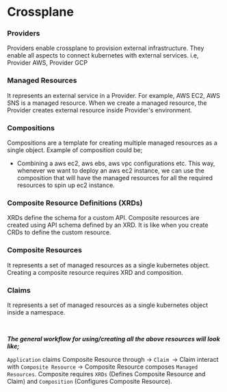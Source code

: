# Crossplane

### Providers
Providers enable crossplane to provision external infrastructure. They enable all aspects to connect kubernetes with external services. i.e, Provider AWS, Provider GCP

### Managed Resources
It represents an external service in a Provider. For example, AWS EC2, AWS SNS is a managed resource. When we create a managed resource, the Provider creates external resource inside Provider's environment.

### Compositions
Compositions are a template for creating multiple managed resources as a single object. Example of composition could be;
- Combining a aws ec2, aws ebs, aws vpc configurations etc. This way, whenever we want to deploy an aws ec2 instance, we can use the composition that will have the managed resources for all the required resources to spin up ec2 instance.

### Composite Resource Definitions (XRDs)
XRDs define the schema for a custom API. Composite resources are created using API schema defined by an XRD. It is like when you create CRDs to define the custom resource.

### Composite Resources
It represents a set of managed resources as a single kubernetes object. Creating a composite resource requires XRD and composition. 

### Claims
It represents a set of managed resources as a single kubernetes object inside a namespace. 

&nbsp;

***The general workflow for using/creating all the above resources will look like;***

`Application` claims Composite Resource through -> `Claim `-> Claim interact with `Composite Resource` -> Composite Resource composes `Managed Resources`. Composite requires `XRDs` (Defines Composite Resource and Claim) and `Composition` (Configures Composite Resource).
